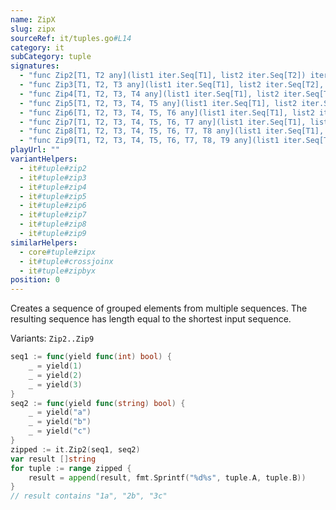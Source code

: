 ```yaml
---
name: ZipX
slug: zipx
sourceRef: it/tuples.go#L14
category: it
subCategory: tuple
signatures:
  - "func Zip2[T1, T2 any](list1 iter.Seq[T1], list2 iter.Seq[T2]) iter.Seq[lo.Tuple2[T1, T2]]"
  - "func Zip3[T1, T2, T3 any](list1 iter.Seq[T1], list2 iter.Seq[T2], list3 iter.Seq[T3]) iter.Seq[lo.Tuple3[T1, T2, T3]]"
  - "func Zip4[T1, T2, T3, T4 any](list1 iter.Seq[T1], list2 iter.Seq[T2], list3 iter.Seq[T3], list4 iter.Seq[T4]) iter.Seq[lo.Tuple4[T1, T2, T3, T4]]"
  - "func Zip5[T1, T2, T3, T4, T5 any](list1 iter.Seq[T1], list2 iter.Seq[T2], list3 iter.Seq[T3], list4 iter.Seq[T4], list5 iter.Seq[T5]) iter.Seq[lo.Tuple5[T1, T2, T3, T4, T5]]"
  - "func Zip6[T1, T2, T3, T4, T5, T6 any](list1 iter.Seq[T1], list2 iter.Seq[T2], list3 iter.Seq[T3], list4 iter.Seq[T4], list5 iter.Seq[T5], list6 iter.Seq[T6]) iter.Seq[lo.Tuple6[T1, T2, T3, T4, T5, T6]]"
  - "func Zip7[T1, T2, T3, T4, T5, T6, T7 any](list1 iter.Seq[T1], list2 iter.Seq[T2], list3 iter.Seq[T3], list4 iter.Seq[T4], list5 iter.Seq[T5], list6 iter.Seq[T6], list7 iter.Seq[T7]) iter.Seq[lo.Tuple7[T1, T2, T3, T4, T5, T6, T7]]"
  - "func Zip8[T1, T2, T3, T4, T5, T6, T7, T8 any](list1 iter.Seq[T1], list2 iter.Seq[T2], list3 iter.Seq[T3], list4 iter.Seq[T4], list5 iter.Seq[T5], list6 iter.Seq[T6], list7 iter.Seq[T7], list8 iter.Seq[T8]) iter.Seq[lo.Tuple8[T1, T2, T3, T4, T5, T6, T7, T8]]"
  - "func Zip9[T1, T2, T3, T4, T5, T6, T7, T8, T9 any](list1 iter.Seq[T1], list2 iter.Seq[T2], list3 iter.Seq[T3], list4 iter.Seq[T4], list5 iter.Seq[T5], list6 iter.Seq[T6], list7 iter.Seq[T7], list8 iter.Seq[T8], list9 iter.Seq[T9]) iter.Seq[lo.Tuple9[T1, T2, T3, T4, T5, T6, T7, T8, T9]]"
playUrl: ""
variantHelpers:
  - it#tuple#zip2
  - it#tuple#zip3
  - it#tuple#zip4
  - it#tuple#zip5
  - it#tuple#zip6
  - it#tuple#zip7
  - it#tuple#zip8
  - it#tuple#zip9
similarHelpers:
  - core#tuple#zipx
  - it#tuple#crossjoinx
  - it#tuple#zipbyx
position: 0
---
```


Creates a sequence of grouped elements from multiple sequences. The resulting sequence has length equal to the shortest input sequence.

Variants: `Zip2..Zip9`

```go
seq1 := func(yield func(int) bool) {
    _ = yield(1)
    _ = yield(2)
    _ = yield(3)
}
seq2 := func(yield func(string) bool) {
    _ = yield("a")
    _ = yield("b")
    _ = yield("c")
}
zipped := it.Zip2(seq1, seq2)
var result []string
for tuple := range zipped {
    result = append(result, fmt.Sprintf("%d%s", tuple.A, tuple.B))
}
// result contains "1a", "2b", "3c"
```